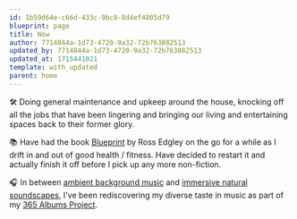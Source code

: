 ```yaml
---
id: 1b59d64e-c66d-433c-9bc8-8d4ef4805d79
blueprint: page
title: Now
author: 7714844a-1d73-4720-9a32-72b763882513
updated_by: 7714844a-1d73-4720-9a32-72b763882513
updated_at: 1715441021
template: with_updated
parent: home
---
```

🛠️ Doing general maintenance and upkeep around the house, knocking off all the jobs that have been lingering and bringing our living and entertaining spaces back to their former glory.

📚 Have had the book [Blueprint](https://www.kobo.com/au/en/ebook/blueprint-build-a-bulletproof-body-for-extreme-adventure-in-365-days) by Ross Edgley on the go for a while as I drift in and out of good health / fitness. Have decided to restart it and actually finish it off before I pick up any more non-fiction.

🎧 In between [ambient background music](https://open.spotify.com/playlist/1kqBP6eE24L0agNpnTIKtc?si=1072a09f936146df) and [immersive natural soundscapes](https://portal.app/), I've been rediscovering my diverse taste in music as part of my [365 Albums Project](/blog/365-albums).

